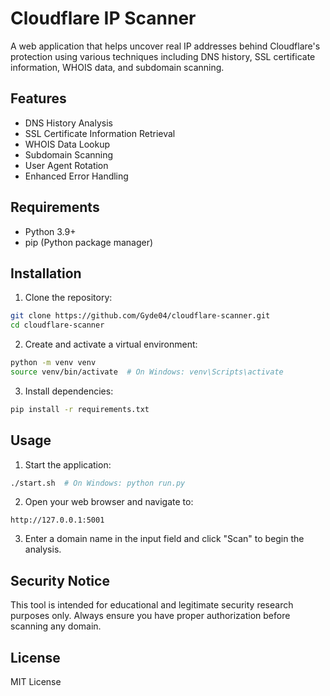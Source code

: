 # Cloudflare IP Scanner

A web application that helps uncover real IP addresses behind Cloudflare's protection using various techniques including DNS history, SSL certificate information, WHOIS data, and subdomain scanning.

## Features

- DNS History Analysis
- SSL Certificate Information Retrieval
- WHOIS Data Lookup
- Subdomain Scanning
- User Agent Rotation
- Enhanced Error Handling

## Requirements

- Python 3.9+
- pip (Python package manager)

## Installation

1. Clone the repository:
```bash
git clone https://github.com/Gyde04/cloudflare-scanner.git
cd cloudflare-scanner
```

2. Create and activate a virtual environment:
```bash
python -m venv venv
source venv/bin/activate  # On Windows: venv\Scripts\activate
```

3. Install dependencies:
```bash
pip install -r requirements.txt
```

## Usage

1. Start the application:
```bash
./start.sh  # On Windows: python run.py
```

2. Open your web browser and navigate to:
```
http://127.0.0.1:5001
```

3. Enter a domain name in the input field and click "Scan" to begin the analysis.

## Security Notice

This tool is intended for educational and legitimate security research purposes only. Always ensure you have proper authorization before scanning any domain.

## License

MIT License 